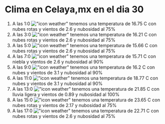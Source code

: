 # Clima en Celaya,mx en el dia 30

1. A las 1:0 !["icon weather"](http://openweathermap.org/img/w/04n.png) tenemos una temperatura de 16.75 C con nubes rotas y  vientos de 2.6 y nubosidad al 75%
1. A las 3:0 !["icon weather"](http://openweathermap.org/img/w/04n.png) tenemos una temperatura de 16.21 C con nubes rotas y  vientos de 2.6 y nubosidad al 75%
1. A las 5:0 !["icon weather"](http://openweathermap.org/img/w/04n.png) tenemos una temperatura de 15.66 C con nubes rotas y  vientos de 2.6 y nubosidad al 75%
1. A las 7:0 !["icon weather"](http://openweathermap.org/img/w/50n.png) tenemos una temperatura de 15.71 C con niebla y  vientos de 2.6 y nubosidad al 90%
1. A las 9:0 !["icon weather"](http://openweathermap.org/img/w/04d.png) tenemos una temperatura de 16.2 C con nubes y  vientos de 3.1 y nubosidad al 90%
1. A las 11:0 !["icon weather"](http://openweathermap.org/img/w/04d.png) tenemos una temperatura de 18.77 C con nubes y  vientos de 3.1 y nubosidad al 90%
1. A las 13:0 !["icon weather"](http://openweathermap.org/img/w/10d.png) tenemos una temperatura de 21.85 C con lluvia ligera y  vientos de 0.89 y nubosidad al 100%
1. A las 15:0 !["icon weather"](http://openweathermap.org/img/w/04d.png) tenemos una temperatura de 23.65 C con nubes rotas y  vientos de 2.17 y nubosidad al 75%
1. A las 17:0 !["icon weather"](http://openweathermap.org/img/w/04d.png) tenemos una temperatura de 22.71 C con nubes rotas y  vientos de 2.6 y nubosidad al 75%
